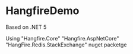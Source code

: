 # HangfireDemo

Based on .NET 5

Using "Hangfire.Core"  "Hangfire.AspNetCore"  "HangFire.Redis.StackExchange" nuget packetge
